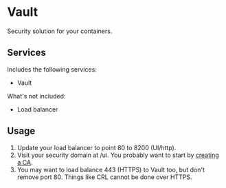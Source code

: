 Vault
=====
Security solution for your containers.


Services
--------
Includes the following services:
- Vault

What's not included:
- Load balancer

Usage
-----
1. Update your load balancer to point 80 to 8200 (UI/http).
2. Visit your security domain at /ui. You probably want to start by [creating a CA](https://learn.hashicorp.com/vault/secrets-management/sm-pki-engine#web-ui-5).
3. You may want to load balance 443 (HTTPS) to Vault too, but don't remove port 80. Things like CRL cannot be done over HTTPS.
